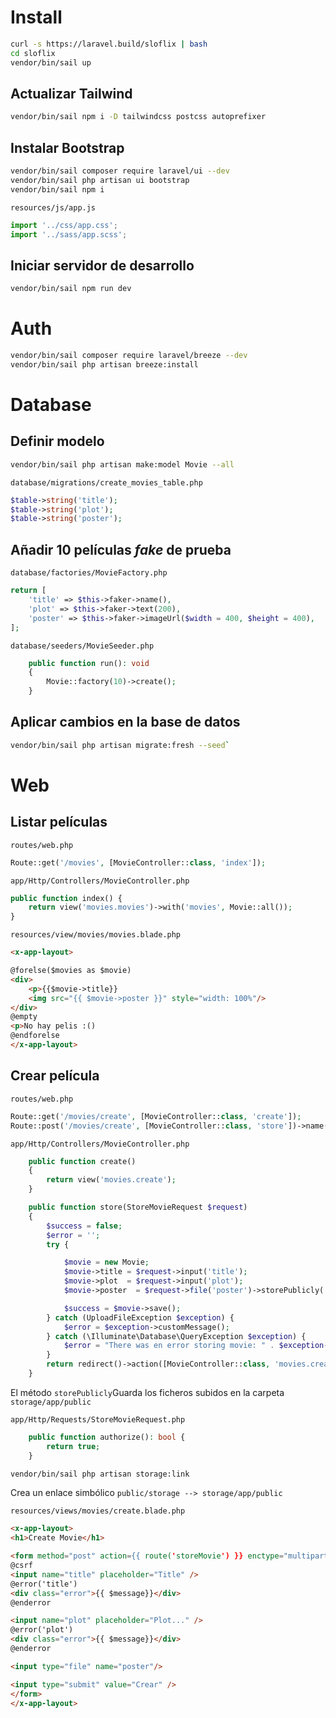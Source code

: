 # Install
```bash
curl -s https://laravel.build/sloflix | bash
cd sloflix
vendor/bin/sail up
```

## Actualizar Tailwind
```bash
vendor/bin/sail npm i -D tailwindcss postcss autoprefixer
```

## Instalar Bootstrap
```bash
vendor/bin/sail composer require laravel/ui --dev
vendor/bin/sail php artisan ui bootstrap
vendor/bin/sail npm i
```

`resources/js/app.js`
```javascript
import '../css/app.css';
import '../sass/app.scss';
```

## Iniciar servidor de desarrollo
```bash
vendor/bin/sail npm run dev
```

# Auth

```bash
vendor/bin/sail composer require laravel/breeze --dev
vendor/bin/sail php artisan breeze:install

```

# Database

## Definir modelo
```bash
vendor/bin/sail php artisan make:model Movie --all
```` 

`database/migrations/create_movies_table.php`

```php
$table->string('title');
$table->string('plot');
$table->string('poster');
```

## Añadir 10 películas _fake_ de prueba
`database/factories/MovieFactory.php`
```php
return [
    'title' => $this->faker->name(),
    'plot' => $this->faker->text(200),
    'poster' => $this->faker->imageUrl($width = 400, $height = 400),
];
```

`database/seeders/MovieSeeder.php`
```php
    public function run(): void
    {
        Movie::factory(10)->create();
    }
```

## Aplicar cambios en la base de datos
```bash
vendor/bin/sail php artisan migrate:fresh --seed`
```

# Web 
## Listar películas

`routes/web.php`
```php
Route::get('/movies', [MovieController::class, 'index']);
```

`app/Http/Controllers/MovieController.php`

```php
public function index() {
    return view('movies.movies')->with('movies', Movie::all());
}
```

`resources/view/movies/movies.blade.php`
```html
<x-app-layout>

@forelse($movies as $movie)
<div>
    <p>{{$movie->title}}
    <img src="{{ $movie->poster }}" style="width: 100%"/>
</div>
@empty
<p>No hay pelis :()
@endforelse
</x-app-layout>
```

## Crear película

`routes/web.php`
```php
Route::get('/movies/create', [MovieController::class, 'create']);
Route::post('/movies/create', [MovieController::class, 'store'])->name('storeMovie');
```

`app/Http/Controllers/MovieController.php`

```php
    public function create()
    {
        return view('movies.create');
    }

    public function store(StoreMovieRequest $request)
    {
        $success = false;
        $error = '';
        try {

            $movie = new Movie;
            $movie->title = $request->input('title');
            $movie->plot  = $request->input('plot');
            $movie->poster  = $request->file('poster')->storePublicly('posters','public');   // falta el /storage en la URL

            $success = $movie->save();
        } catch (UploadFileException $exception) {
            $error = $exception->customMessage();
        } catch (\Illuminate\Database\QueryException $exception) {
            $error = "There was en error storing movie: " . $exception->getMessage();
        }
        return redirect()->action([MovieController::class, 'movies.create'], ['success' => $success])->withError($error);
    }
```

El método `storePublicly`Guarda los ficheros subidos en la carpeta `storage/app/public`

`app/Http/Requests/StoreMovieRequest.php`
```php
    public function authorize(): bool {
        return true;
    }
```

```bash
vendor/bin/sail php artisan storage:link
```

Crea un enlace simbólico `public/storage --> storage/app/public`

`resources/views/movies/create.blade.php`

```html
<x-app-layout>
<h1>Create Movie</h1>

<form method="post" action={{ route('storeMovie') }} enctype="multipart/form-data">
@csrf
<input name="title" placeholder="Title" />
@error('title')
<div class="error">{{ $message}}</div>
@enderror

<input name="plot" placeholder="Plot..." />
@error('plot')
<div class="error">{{ $message}}</div>
@enderror

<input type="file" name="poster"/>

<input type="submit" value="Crear" />
</form>
</x-app-layout>
```


